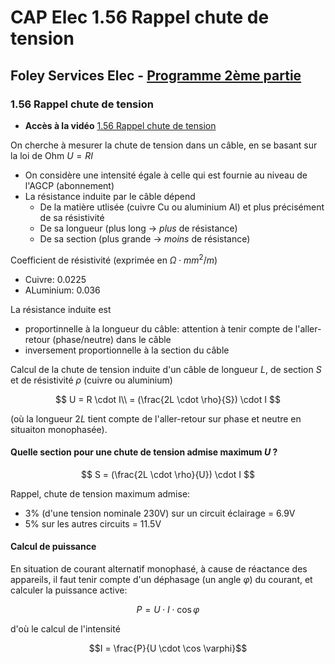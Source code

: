 # CAP Elec 1.56 Rappel chute de tension
## Foley Services Elec - [Programme 2ème partie](../2eme_partie/README.md)

### 1.56 Rappel chute de tension

- **Accès à la vidéo** [1.56 Rappel chute de tension](https://youtu.be/QUgGy3fLktY)

On cherche à mesurer la chute de tension dans un câble, en se basant sur la loi de Ohm $U = RI$

- On considère une intensité égale à celle qui est fournie au niveau de l'AGCP (abonnement)
- La résistance induite par le câble dépend
  - De la matière utlisée (cuivre Cu ou aluminium Al) et plus précisément de sa résistivité
  - De sa longueur (plus long $\to$ *plus* de résistance)
  - De sa section (plus grande $\to$ *moins* de résistance)


Coefficient de résistivité (exprimée en $\Omega \cdot mm^2 / m$)

- Cuivre: 0.0225
- ALuminium: 0.036

La résistance induite est

- proportinnelle à la longueur du câble: attention à tenir compte de l'aller-retour (phase/neutre) dans le câble
- inversement proportionnelle à la section du câble

Calcul de la chute de tension induite d'un câble de longueur $L$, de section $S$ et de résistivité $\rho$ (cuivre ou aluminium)

$$
U = R \cdot I\\
= (\frac{2L \cdot \rho}{S}) \cdot I
$$

(où la longueur $2L$ tient compte de l'aller-retour sur phase et neutre en situaiton monophasée).

#### Quelle section pour une chute de tension admise maximum $U$ ?

$$
S = (\frac{2L \cdot \rho}{U}) \cdot I
$$

Rappel, chute de tension maximum admise:

- 3% (d'une tension nominale 230V) sur un circuit éclairage = 6.9V
- 5% sur les autres circuits = 11.5V

#### Calcul de puissance

En situation de courant alternatif monophasé, à cause de réactance des appareils, il faut tenir compte d'un déphasage (un angle $\varphi$) du courant, et calculer la puissance active:

$$P = U \cdot I \cdot \cos \varphi$$

d'où le calcul de l'intensité

$$I = \frac{P}{U \cdot \cos \varphi}$$
